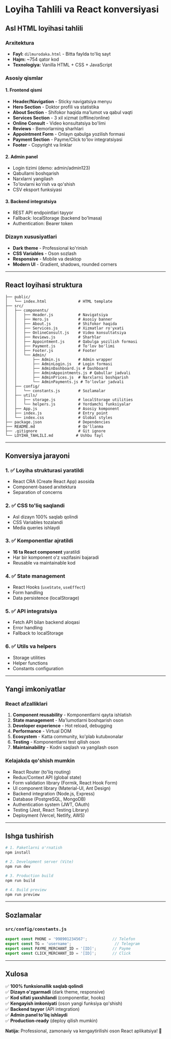 # Loyiha Tahlili va React konversiyasi

## Asl HTML loyihasi tahlili

### Arxitektura
- **Fayl:** `dilmurodaka.html` - Bitta faylda to'liq sayt
- **Hajm:** ~754 qator kod
- **Texnologiya:** Vanilla HTML + CSS + JavaScript

### Asosiy qismlar

#### 1. Frontend qismi
- **Header/Navigation** - Sticky navigatsiya menyu
- **Hero Section** - Doktor profili va statistika
- **About Section** - Shifokor haqida ma'lumot va qabul vaqti
- **Services Section** - 3 xil xizmat (offline/online)
- **Online Consult** - Video konsultatsiya bo'limi
- **Reviews** - Bemorlarning sharhlari
- **Appointment Form** - Onlayn qabulga yozilish formasi
- **Payment Section** - Payme/Click to'lov integratsiyasi
- **Footer** - Copyright va linklar

#### 2. Admin panel
- Login tizimi (demo: admin/admin123)
- Qabullarni boshqarish
- Narxlarni yangilash
- To'lovlarni ko'rish va qo'shish
- CSV eksport funksiyasi

#### 3. Backend integratsiya
- REST API endpointlari tayyor
- Fallback: localStorage (backend bo'lmasa)
- Authentication: Bearer token

### Dizayn xususiyatlari
- **Dark theme** - Professional ko'rinish
- **CSS Variables** - Oson sozlash
- **Responsive** - Mobile va desktop
- **Modern UI** - Gradient, shadows, rounded corners

---

## React loyihasi struktura

```
├── public/
│   └── index.html              # HTML template
├── src/
│   ├── components/
│   │   ├── Header.js           # Navigatsiya
│   │   ├── Hero.js             # Asosiy banner
│   │   ├── About.js            # Shifokor haqida
│   │   ├── Services.js         # Xizmatlar ro'yxati
│   │   ├── OnlineConsult.js    # Video konsultatsiya
│   │   ├── Reviews.js          # Sharhlar
│   │   ├── Appointment.js      # Qabulga yozilish formasi
│   │   ├── Payment.js          # To'lov bo'limi
│   │   ├── Footer.js           # Footer
│   │   └── Admin/
│   │       ├── Admin.js        # Admin wrapper
│   │       ├── AdminLogin.js   # Login formasi
│   │       ├── AdminDashboard.js # Dashboard
│   │       ├── AdminAppointments.js # Qabullar jadvali
│   │       ├── AdminPrices.js  # Narxlarni boshqarish
│   │       └── AdminPayments.js # To'lovlar jadvali
│   ├── config/
│   │   └── constants.js        # Sozlamalar
│   ├── utils/
│   │   ├── storage.js          # localStorage utilities
│   │   └── helpers.js          # Yordamchi funksiyalar
│   ├── App.js                  # Asosiy komponent
│   ├── index.js                # Entry point
│   └── index.css               # Global styles
├── package.json                # Dependencies
├── README.md                   # Qo'llanma
├── .gitignore                  # Git ignore
└── LOYIHA_TAHLILI.md          # Ushbu fayl
```

---

## Konversiya jarayoni

### 1. ✅ Loyiha strukturasi yaratildi
- React CRA (Create React App) asosida
- Component-based arxitektura
- Separation of concerns

### 2. ✅ CSS to'liq saqlandi
- Asl dizayn 100% saqlab qolindi
- CSS Variables tozalandi
- Media queries ishlaydi

### 3. ✅ Komponentlar ajratildi
- **16 ta React component** yaratildi
- Har bir komponent o'z vazifasini bajaradi
- Reusable va maintainable kod

### 4. ✅ State management
- React Hooks (`useState`, `useEffect`)
- Form handling
- Data persistence (localStorage)

### 5. ✅ API integratsiya
- Fetch API bilan backend aloqasi
- Error handling
- Fallback to localStorage

### 6. ✅ Utils va helpers
- Storage utilities
- Helper functions
- Constants configuration

---

## Yangi imkoniyatlar

### React afzalliklari
1. **Component reusability** - Komponentlarni qayta ishlatish
2. **State management** - Ma'lumotlarni boshqarish oson
3. **Developer experience** - Hot reload, debugging
4. **Performance** - Virtual DOM
5. **Ecosystem** - Katta community, ko'plab kutubxonalar
6. **Testing** - Komponentlarni test qilish oson
7. **Maintainability** - Kodni saqlash va yangilash oson

### Kelajakda qo'shish mumkin
- React Router (to'liq routing)
- Redux/Context API (global state)
- Form validation library (Formik, React Hook Form)
- UI component library (Material-UI, Ant Design)
- Backend integration (Node.js, Express)
- Database (PostgreSQL, MongoDB)
- Authentication system (JWT, OAuth)
- Testing (Jest, React Testing Library)
- Deployment (Vercel, Netlify, AWS)

---

## Ishga tushirish

```bash
# 1. Paketlarni o'rnatish
npm install

# 2. Development server (Vite)
npm run dev

# 3. Production build
npm run build

# 4. Build preview
npm run preview
```

---

## Sozlamalar

### `src/config/constants.js`
```javascript
export const PHONE = '998901234567';           // Telefon
export const TG = 'username';                   // Telegram
export const PAYME_MERCHANT_ID = '[ID]';       // Payme
export const CLICK_MERCHANT_ID = '[ID]';       // Click
```

---

## Xulosa

✅ **100% funksionallik saqlab qolindi**  
✅ **Dizayn o'zgarmadi** (dark theme, responsive)  
✅ **Kod sifati yaxshilandi** (componentlar, hooks)  
✅ **Kengayish imkoniyati** (oson yangi funksiya qo'shish)  
✅ **Backend tayyor** (API integration)  
✅ **Admin panel to'liq ishlaydi**  
✅ **Production-ready** (deploy qilish mumkin)  

**Natija:** Professional, zamonaviy va kengaytirilishi oson React aplikatsiya! 🚀

